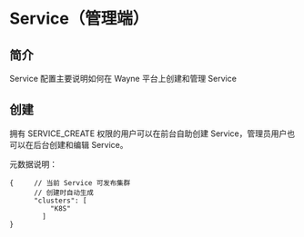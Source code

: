 # Service（管理端）

## 简介

Service 配置主要说明如何在 Wayne 平台上创建和管理 Service

## 创建

拥有 SERVICE_CREATE 权限的用户可以在前台自助创建 Service，管理员用户也可以在后台创建和编辑 Service。

元数据说明：

```
{     // 当前 Service 可发布集群
      // 创建时自动生成
	  "clusters": [
          "K8S"
        ]
}
```